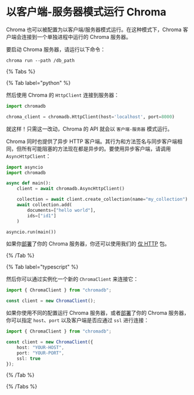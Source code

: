 # 以客户端-服务器模式运行 Chroma

Chroma 也可以被配置为以客户端/服务器模式运行。在这种模式下，Chroma 客户端会连接到一个单独进程中运行的 Chroma 服务器。

要启动 Chroma 服务器，请运行以下命令：

```terminal
chroma run --path /db_path
```

{% Tabs %}

{% Tab label="python" %}

然后使用 Chroma 的 `HttpClient` 连接到服务器：

```python
import chromadb

chroma_client = chromadb.HttpClient(host='localhost', port=8000)
```

就这样！只需这一改动，Chroma 的 API 就会以 `客户端-服务器` 模式运行。

Chroma 同时也提供了异步 HTTP 客户端。其行为和方法签名与同步客户端相同，但所有可能阻塞的方法现在都是异步的。要使用异步客户端，请调用 `AsyncHttpClient`：

```python
import asyncio
import chromadb

async def main():
    client = await chromadb.AsyncHttpClient()

    collection = await client.create_collection(name="my_collection")
    await collection.add(
        documents=["hello world"],
        ids=["id1"]
    )

asyncio.run(main())
```

如果你[部署](../../guides/deploy/client-server-mode)了你的 Chroma 服务器，你还可以使用我们的 [仅 HTTP](../../guides/deploy/python-thin-client) 包。

{% /Tab %}

{% Tab label="typescript" %}

然后你可以通过实例化一个新的 `ChromaClient` 来连接它：

```typescript
import { ChromaClient } from "chromadb";

const client = new ChromaClient();
```

如果你使用不同的配置运行 Chroma 服务器，或者[部署](../../guides/deploy/client-server-mode)了你的 Chroma 服务器，你可以指定 `host`、`port` 以及客户端是否应通过 `ssl` 进行连接：

```typescript
import { ChromaClient } from "chromadb";

const client = new ChromaClient({
    host: "YOUR-HOST",
    port: "YOUR-PORT",
    ssl: true
});
```

{% /Tab %}

{% /Tabs %}